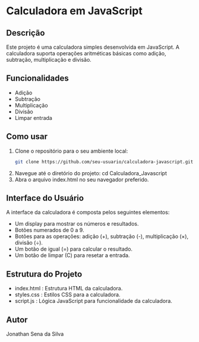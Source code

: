 # Calculadora em JavaScript

## Descrição

Este projeto é uma calculadora simples desenvolvida em JavaScript. A calculadora suporta operações aritméticas básicas como adição, subtração, multiplicação e divisão.

## Funcionalidades

- Adição
- Subtração
- Multiplicação
- Divisão
- Limpar entrada

## Como usar

1. Clone o repositório para o seu ambiente local:
   ```bash
   git clone https://github.com/seu-usuario/calculadora-javascript.git
2. Navegue até o diretório do projeto:
   cd Calculadora_Javascript
3. Abra o arquivo index.html no seu navegador preferido.
   
## Interface do Usuário
A interface da calculadora é composta pelos seguintes elementos:

- Um display para mostrar os números e resultados.
- Botões numerados de 0 a 9.
- Botões para as operações: adição (+), subtração (-), multiplicação (×), divisão (÷).
- Um botão de igual (=) para calcular o resultado.
- Um botão de limpar (C) para resetar a entrada.

## Estrutura do Projeto
- index.html : Estrutura HTML da calculadora.
- styles.css : Estilos CSS para a calculadora.
- script.js : Lógica JavaScript para funcionalidade da calculadora.

## Autor
Jonathan Sena da Silva
